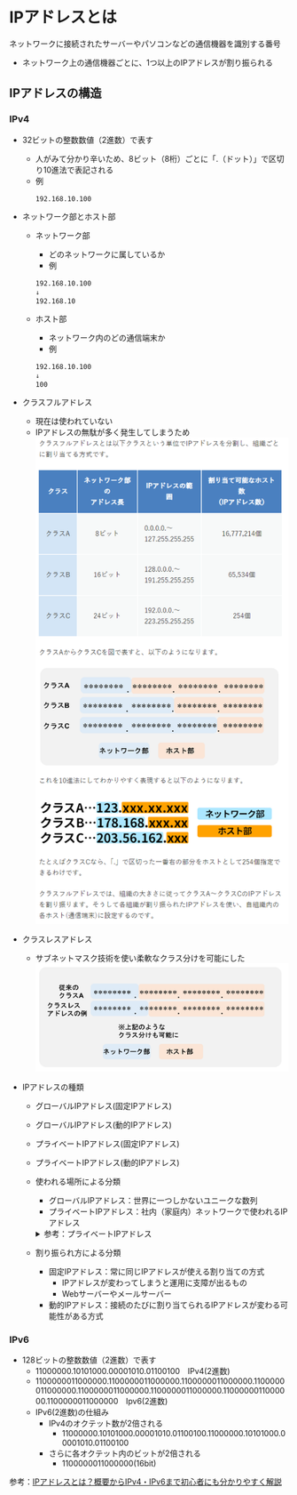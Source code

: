 # IPアドレスとは

ネットワークに接続されたサーバーやパソコンなどの通信機器を識別する番号
* ネットワーク上の通信機器ごとに、1つ以上のIPアドレスが割り振られる


## IPアドレスの構造
### IPv4
* 32ビットの整数数値（2進数）で表す
    * 人がみて分かり辛いため、8ビット（8桁）ごとに「.（ドット）」で区切り10進法で表記される
    * 例
        ```
        192.168.10.100
        ```

* ネットワーク部とホスト部
    * ネットワーク部
        * どのネットワークに属しているか
        * 例
        ```
        192.168.10.100
        ↓
        192.168.10
        ```

    * ホスト部
        * ネットワーク内のどの通信端末か
        * 例
        ```
        192.168.10.100
        ↓
        100
        ```

* クラスフルアドレス
    * 現在は使われていない
    * IPアドレスの無駄が多く発生してしまうため
    ![alt text](image-1.png)

* クラスレスアドレス
    * サブネットマスク技術を使い柔軟なクラス分けを可能にした
    ![alt text](image-2.png)

* IPアドレスの種類
    * グローバルIPアドレス(固定IPアドレス)
    * グローバルIPアドレス(動的IPアドレス)
    * プライベートIPアドレス(固定IPアドレス)
    * プライベートIPアドレス(動的IPアドレス)
    
    * 使われる場所による分類 
        * グローバルIPアドレス：世界に一つしかないユニークな数列
        * プライベートIPアドレス：社内（家庭内）ネットワークで使われるIPアドレス

        <details><summary>参考：プライベートIPアドレス</summary>

        以下範囲のIPアドレスが世界的に共通で使われる
        ```rb
        10.0.0.0 ～ 10.255.255.255
        172.16.0.0 ～ 172.31.255.255
        192.168.0.0 ～ 192.168.255.255
        ```

        ＊インターネット上で通信を行うにはグローバルIPアドレスが必要
            →NATによってプライベートIPアドレスとグローバルIPアドレスの相互変換が行われている
        </details>

    * 割り振られ方による分類 
        * 固定IPアドレス：常に同じIPアドレスが使える割り当ての方式
            * IPアドレスが変わってしまうと運用に支障が出るもの
            * Webサーバーやメールサーバー
        * 動的IPアドレス：接続のたびに割り当てられるIPアドレスが変わる可能性がある方式
### IPv6        
* 128ビットの整数数値（2進数）で表す
    * 11000000.10101000.00001010.01100100　IPv4(2進数)
    * 1100000011000000.1100000011000000.1100000011000000.1100000011000000.1100000011000000.1100000011000000.1100000011000000.1100000011000000　Ipv6(2進数)
    * IPv6(2進数)の仕組み
        * IPv4のオクテット数が2倍される
            * 11000000.10101000.00001010.01100100.11000000.10101000.00001010.01100100
        * さらに各オクテット内のビットが2倍される
            * 1100000011000000(16bit)

参考：[IPアドレスとは？概要からIPv4・IPv6まで初心者にも分かりやすく解説](https://www.kagoya.jp/howto/it-glossary/network/ipaddress/)
